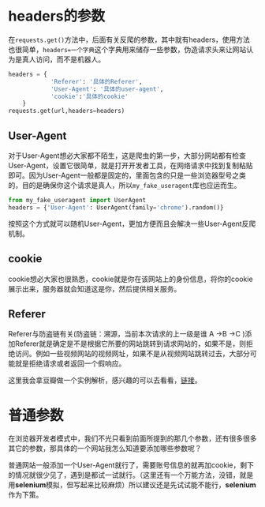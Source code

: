 # headers的参数

在`requests.get()`方法中，后面有关反爬的参数，其中就有headers，使用方法也很简单，`headers=一个字典`这个字典用来储存一些参数，伪造请求头来让网站认为是真人访问，而不是机器人。

```python
headers = {
  			'Referer': '具体的Referer',
            'User-Agent': '具体的user-agent',
    		'cookie':'具体的cookie'
    }
requests.get(url,headers=headers)
```

## User-Agent

对于User-Agent想必大家都不陌生，这是爬虫的第一步，大部分网站都有检查User-Agent，设置它很简单，就是打开开发者工具，在网络请求中找到复制粘贴即可。因为User-Agent一般都是固定的，里面包含的只是一些浏览器型号之类的，目的是确保你这个请求是真人，所以`my_fake_useragent`库也应运而生。

```python
from my_fake_useragent import UserAgent
headers = {'User-Agent': UserAgent(family='chrome').random()}
```

按照这个方式就可以随机User-Agent，更加方便而且会解决一些User-Agent反爬机制。

## cookie

cookie想必大家也很熟悉，cookie就是你在该网站上的身份信息，将你的cookie展示出来，服务器就会知道这是你，然后提供相关服务。

## Referer

Referer与防盗链有关(防盗链：溯源，当前本次请求的上一级是谁  A ->B ->C )添加Referer就是确定是不是根据它所要的网站跳转到请求网站的，如果不是，则拒绝访问。例如一些视频网站的视频网址，如果不是从视频网站跳转过去，大部分可能就是拒绝请求或者返回一个假响应。

这里我会拿豆瓣做一个实例解析，感兴趣的可以去看看，[链接]()。

# 普通参数

在浏览器开发者模式中，我们不光只看到前面所提到的那几个参数，还有很多很多其它的参数，那具体的一个网站我怎么知道要添加哪些参数呢？

普通网站一般添加一个User-Agent就行了，需要账号信息的就再加cookie，剩下的情况就很少见了，遇到是都试一试就行。（这里还有一个万能方法，没错，就是用**selenium**模拟，但写起来比较麻烦）所以建议还是先试试能不能行，**selenium**作为下策。

